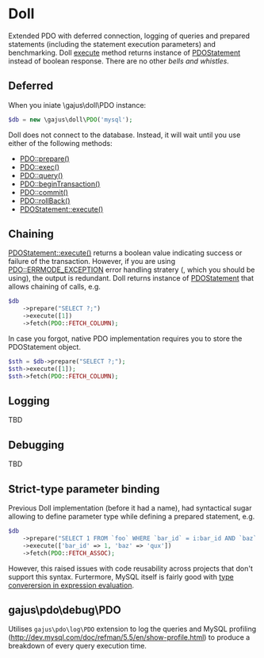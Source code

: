 # Doll

Extended PDO with deferred connection, logging of queries and prepared statements (including the statement execution parameters) and benchmarking. Doll [execute](http://php.net/manual/en/pdostatement.execute.php) method returns instance of [PDOStatement](http://php.net/manual/en/class.pdostatement.php) instead of boolean response. There are no other *bells and whistles*.

## Deferred

When you iniate \gajus\doll\PDO instance:

```php
$db = new \gajus\doll\PDO('mysql');
```

Doll does not connect to the database. Instead, it will wait until you use either of the following methods:

* [PDO::prepare()](http://php.net/manual/en/pdo.prepare.php)
* [PDO::exec()](http://php.net/manual/en/pdo.exec.php)
* [PDO::query()](http://php.net/manual/en/pdo.query.php)
* [PDO::beginTransaction()](http://php.net/manual/en/pdo.begintransaction.php)
* [PDO::commit()](http://php.net/manual/en/pdo.commit.php)
* [PDO::rollBack()](http://php.net/manual/en/pdo.rollback.php)
* [PDOStatement::execute()](http://php.net/manual/en/pdostatement.execute.php)

## Chaining

[PDOStatement::execute()](http://www.php.net/manual/en/pdostatement.execute.php) returns a boolean value indicating success or failure of the transaction. However, if you are using [PDO::ERRMODE_EXCEPTION](http://uk1.php.net/manual/en/pdo.error-handling.php) error handling stratery (, which you should be using), the output is redundant. Doll returns instance of [PDOStatement](http://php.net/manual/en/class.pdostatement.php) that allows chaining of calls, e.g.

```php
$db
	->prepare("SELECT ?;")
	->execute([1])
	->fetch(PDO::FETCH_COLUMN);
```

In case you forgot, native PDO implementation requires you to store the PDOStatement object.

```php
$sth = $db->prepare("SELECT ?;");
$sth->execute([1]);
$sth->fetch(PDO::FETCH_COLUMN);
```

## Logging

TBD

## Debugging

TBD

## Strict-type parameter binding

Previous Doll implementation (before it had a name), had syntactical sugar allowing to define parameter type while defining a prepared statement, e.g.

```php
$db
    ->prepare("SELECT 1 FROM `foo` WHERE `bar_id` = i:bar_id AND `baz` = s:baz;")
    ->execute(['bar_id' => 1, 'baz' => 'qux'])
    ->fetch(PDO::FETCH_ASSOC);
```

However, this raised issues with code reusability across projects that don't support this syntax. Furtermore, MySQL itself is fairly good with [type converersion in expression evaluation](http://dev.mysql.com/doc/refman/5.5/en/type-conversion.html).

## gajus\pdo\debug\PDO

Utilises `gajus\pdo\log\PDO` extension to log the queries and MySQL profiling (http://dev.mysql.com/doc/refman/5.5/en/show-profile.html) to produce a breakdown of every query execution time.
